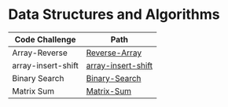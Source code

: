 # Data Structures and Algorithms

| Code Challenge     | Path                                        |
| -----------        | -----------                                 |
| Array-Reverse      | [Reverse-Array](401/array-reverse/)       |
| array-insert-shift | [array-insert-shift](401/array-insert-shift)|
| Binary Search      | [Binary-Search](401/binary-search)               |
| Matrix Sum         |   [Matrix-Sum](401/matrix-sum)               |